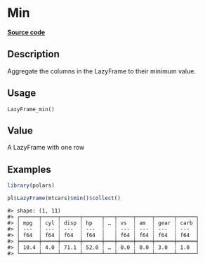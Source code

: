 

# Min

[**Source code**](https://github.com/pola-rs/r-polars/tree/main/R/lazyframe__lazy.R#L922)

## Description

Aggregate the columns in the LazyFrame to their minimum value.

## Usage

<pre><code class='language-R'>LazyFrame_min()
</code></pre>

## Value

A LazyFrame with one row

## Examples

``` r
library(polars)

pl$LazyFrame(mtcars)$min()$collect()
```

    #> shape: (1, 11)
    #> ┌──────┬─────┬──────┬──────┬───┬─────┬─────┬──────┬──────┐
    #> │ mpg  ┆ cyl ┆ disp ┆ hp   ┆ … ┆ vs  ┆ am  ┆ gear ┆ carb │
    #> │ ---  ┆ --- ┆ ---  ┆ ---  ┆   ┆ --- ┆ --- ┆ ---  ┆ ---  │
    #> │ f64  ┆ f64 ┆ f64  ┆ f64  ┆   ┆ f64 ┆ f64 ┆ f64  ┆ f64  │
    #> ╞══════╪═════╪══════╪══════╪═══╪═════╪═════╪══════╪══════╡
    #> │ 10.4 ┆ 4.0 ┆ 71.1 ┆ 52.0 ┆ … ┆ 0.0 ┆ 0.0 ┆ 3.0  ┆ 1.0  │
    #> └──────┴─────┴──────┴──────┴───┴─────┴─────┴──────┴──────┘
